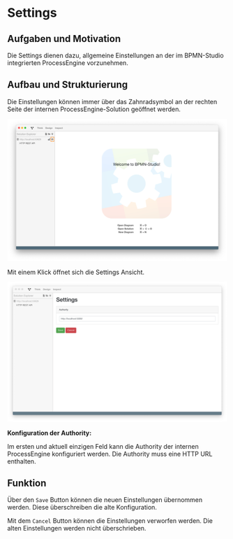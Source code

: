 # Settings

## Aufgaben und Motivation

Die Settings dienen dazu, allgemeine Einstellungen an der im BPMN-Studio
integrierten ProcessEngine vorzunehmen.

## Aufbau und Strukturierung

Die Einstellungen können immer über das Zahnradsymbol an der rechten Seite
der internen ProcessEngine-Solution geöffnet werden.

![Settings Aufruf](settings-open.png)

Mit einem Klick öffnet sich die Settings Ansicht.

![Settings](settings.png)

**Konfiguration der Authority:**

Im ersten und aktuell einzigen Feld kann die Authority der internen
ProcessEngine konfiguriert werden.
Die Authority muss eine HTTP URL enthalten.

## Funktion

Über den `Save` Button können die neuen Einstellungen übernommen werden. Diese
überschreiben die alte Konfiguration.

Mit dem `Cancel` Button können die Einstellungen verworfen werden. Die alten
Einstellungen werden nicht überschrieben.
